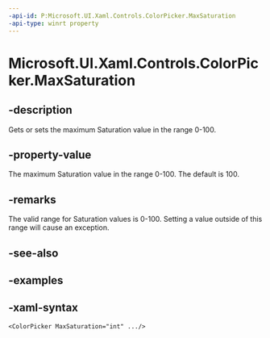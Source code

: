 ```yaml
---
-api-id: P:Microsoft.UI.Xaml.Controls.ColorPicker.MaxSaturation
-api-type: winrt property
---
```

<!-- Property syntax.
public int MaxSaturation { get;  set; }
-->

# Microsoft.UI.Xaml.Controls.ColorPicker.MaxSaturation


## -description

Gets or sets the maximum Saturation value in the range 0-100.


## -property-value

The maximum Saturation value in the range 0-100. The default is 100.


## -remarks

The valid range for Saturation values is 0-100. Setting a value outside of this range will cause an exception.


## -see-also


## -examples


## -xaml-syntax

```xaml
<ColorPicker MaxSaturation="int" .../>
```


